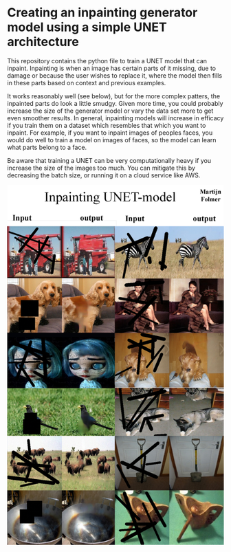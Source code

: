 # Creating an inpainting generator model using a simple UNET architecture

This repository contains the python file to train a UNET model that can inpaint. Inpainting is when an image has certain parts of it missing, due to damage or because the user wishes to replace it, where the model then fills in these parts based on context and previous examples.

It works reasonably well (see below), but for the more complex patters, the inpainted parts do look a little smudgy. Given more time, you could probably increase the size of the generator model or vary the data set more to get even smoother results. In general, inpainting models will increase in efficacy if you train them on a dataset which resembles that which you want to inpaint. For example, if you want to inpaint images of peoples faces, you would do well to train a model on images of faces, so the model can learn what parts belong to a face.

Be aware that training a UNET can be very computationally heavy if you increase the size of the images too much. You can mitigate this by decreasing the batch size, or running it on a cloud service like AWS.

![The results from a trained inpainting model](img/results.jpg)
